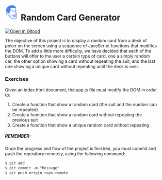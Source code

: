 # <img src="https://github.com/jesus-cano-ortega/js-introduction-exercises/blob/main/assets/resources/img/face.png" width="45" alt="Personal Logo"> Random Card Generator

[![Open in Gitpod](https://gitpod.io/button/open-in-gitpod.svg)](https://tan-wildebeest-sjz9lphu.ws-eu18.gitpod.io/)

The objective of this project is to display a random card from a deck of poker on the screen using a sequence of JavaScript functions that modifies the DOM.
To add a little more difficulty, we have decided that each of the buttons will offer to the user a certain type of card, one a simply random car, the other option showing
a card without repeating the suit, and the last one showing a unique card without repeating until the deck is over.

### Exercises 

Given an index.html document, the app.js file must modify the DOM in order to:

1. Create a function that show a random card (the suit and the number can be repeated)
2. Create a function that show a random card without repeating the previous suit
3. Create a function that show a unique random card without repeating

##### REMEMBER: 

Once the progress and flow of the project is finished, you must commit and push the repository remotely, using the following command:

```
$ git add . 
$ git commit -m "Message"
$ git push origin repo-remote
```
